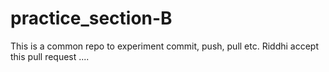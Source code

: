 # practice_section-B
This is a common repo to experiment commit, push, pull etc.
Riddhi accept this pull request ....
